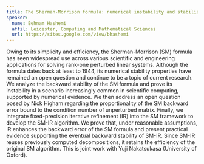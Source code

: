 ```yaml
---
title: The Sherman-Morrison formula: numerical instability and stabilization via iterative refinement
speaker:
  name: Behnam Hashemi 
  affil: Leicester, Computing and Mathematical Sciences 
  url: https://sites.google.com/view/bhashemi
---
```


Owing to its simplicity and efficiency, the Sherman-Morrison (SM) formula has seen widespread use across various scientific and engineering applications for solving rank-one perturbed linear systems. Although the formula dates back at least to 1944, its numerical stability properties have remained an open question and continue to be a topic of current research.  We analyze the backward stability of the SM formula and prove its instability in a scenario increasingly common in scientific computing, supported by numerical evidence. We then address an open question posed by Nick Higham regarding the proportionality of the SM backward error bound to the condition number of unperturbed matrix. Finally, we integrate fixed-precision iterative refinement (IR) into the SM framework to develop the SM-IR algorithm. We prove that, under reasonable assumptions, IR enhances the backward error of the SM formula and present practical evidence supporting the eventual backward stability of SM-IR. Since SM-IR reuses previously computed decompositions, it retains the efficiency of the original SM algorithm. This is joint work with Yuji Nakatsukasa (University of Oxford).
